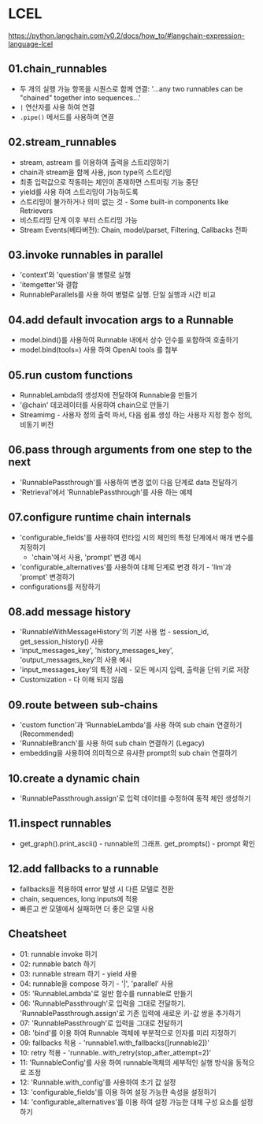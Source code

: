 # LCEL

<https://python.langchain.com/v0.2/docs/how_to/#langchain-expression-language-lcel>

## 01.chain_runnables

- 두 개의 실행 가능 항목을 시퀀스로 함께 연결: '...any two runnables can be "chained" together into sequences...'
- `|` 연산자를 사용 하여 연결
- `.pipe()` 메서드를 사용하여 연결

## 02.stream_runnables

- stream, astream 를 이용하여 출력을 스트리밍하기
- chain과 stream을 함께 사용, json type의 스트리밍
- 최종 입력값으로 작동하는 체인이 존재하면 스트미링 기능 중단
- yield를 사용 하여 스트리밍이 가능하도록
- 스트리밍이 불가하거나 의미 없는 것 - Some built-in components like Retrievers
- 비스트리밍 단계 이후 부터 스트리밍 가능
- Stream Events(베타버전): Chain, model/parset, Filtering, Callbacks 전파

## 03.invoke runnables in parallel

- 'context'와 'question'을 병렬로 실행
- 'itemgetter'와 결합
- RunnableParallels를 사용 하여 병렬로 실행. 단일 실행과 시간 비교

## 04.add default invocation args to a Runnable

- model.bind()를 사용하여 Runnable 내에서 상수 인수를 포함하여 호출하기
- model.bind(tools=) 사용 하여 OpenAI tools 를 첨부

## 05.run custom functions

- RunnableLambda의 생성자에 전달하여 Runnable을 만들기
- '@chain' 데코레이터를 사용하여 chain으로 만들기
- Streamimg - 사용자 정의 출력 파서, 다음 쉼표 생성 하는 사용자 지정 함수 정의, 비동기 버전

## 06.pass through arguments from one step to the next

- 'RunnablePassthrough'를 사용하여 변경 없이 다음 단계로 data 전달하기
- 'Retrieval'에서  'RunnablePassthrough'를 사용 하는 예제

## 07.configure runtime chain internals

- 'configurable_fields'를 사용하여 런타임 시의 체인의 특정 단계에서 매개 변수를 지정하기
  - 'chain'에서 사용, 'prompt' 변경 예시
- 'configurable_alternatives'를 사용하여 대체 단계로 변경 하기 - 'llm'과 'prompt' 변경하기
- configurations를 저장하기

## 08.add message history

- 'RunnableWithMessageHistory'의 기본 사용 법 - session_id, get_session_history() 사용
- 'input_messages_key', 'history_messages_key', 'output_messages_key'의 사용 예시  
- 'input_messages_key'의 특정 사례 - 모든 메시지 입력, 출력을 단위 키로 저장
- Customization - 다 이해 되지 않음

## 09.route between sub-chains

- 'custom function'과 'RunnableLambda'를 사용 하여 sub chain 연결하기 (Recommended)
- 'RunnableBranch'를 사용 하여 sub chain 연결하기 (Legacy)
- embedding을 사용하여 의미적으로 유사한 prompt의 sub chain 연결하기

## 10.create a dynamic chain

- 'RunnablePassthrough.assign'로 입력 데이터를 수정하여 동적 체인 생성하기

## 11.inspect runnables

- get_graph().print_ascii() - runnable의 그래프.  get_prompts() - prompt 확인

## 12.add fallbacks to a runnable

- fallbacks을 적용하여 error 발생 시 다른 모델로 전환
- chain, sequences, long inputs에 적용
- 빠른고 싼 모델에서 실패하면 더 좋은 모델 사용

## Cheatsheet

- 01: runnable invoke 하기
- 02: runnable batch 하기
- 03: runnable stream 하기 - yield 사용
- 04: runnable을 compose 하기 - '|', 'parallel' 사용
- 05: 'RunnableLambda'로 일반 함수를 runnable로 만들기
- 06: 'RunnablePassthrough'로 입력을 그대로 전달하기. 'RunnablePassthrough.assign'로 기존 입력에 새로운 키-값 쌍을 추가하기
- 07: 'RunnablePassthrough'로 입력을 그대로 전달하기
- 08: 'bind'를 이용 하여 Runnable 객체에 부분적으로 인자를 미리 지정하기
- 09: fallbacks 적용 - 'runnable1.with_fallbacks([runnable2])'
- 10: retry 적용 - 'runnable..with_retry(stop_after_attempt=2)'
- 11: 'RunnableConfig'를 사용 하여 runnable객체의 세부적인 실행 방식을 동적으로  조정
- 12: 'Runnable.with_config'를 사용하여 초기 값 설정
- 13: 'configurable_fields'를 이용 하여 설정 가능한 속성을 설정하기
- 14: 'configurable_alternatives'를 이용 하여 설정 가능한 대체 구성 요소를 설정하기
